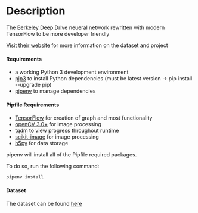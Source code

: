 # Description

The [Berkeley Deep Drive](https://github.com/gy20073/BDD_Driving_Model) neueral network rewritten with modern TensorFlow to be more developer friendly

[Visit their website](https://deepdrive.berkeley.edu/) for more information on the dataset and project

#### Requirements

* a working Python 3 development environment
* [pip3](https://pip.pypa.io/en/latest/installing.html) to install Python dependencies (must be latest version -> pip install --upgrade pip)
* [pipenv](https://github.com/pypa/pipenv) to manage dependencies

#### Pipfile Requirements

* [TensorFlow](https://www.tensorflow.org/install/) for creation of graph and most functionality
* [openCV 3.0+](https://pypi.python.org/pypi/opencv-python) for image processing
* [tqdm](https://pypi.python.org/pypi/tqdm) to view progress throughout runtime
* [scikit-image](http://scikit-image.org/docs/dev/install.html) for image processing
* [h5py]("http://docs.h5py.org/en/latest/build.html") for data storage

pipenv will install all of the Pipfile required packages.

To do so, run the following command:
```
pipenv install
```

#### Dataset

The dataset can be found [here](https://drive.google.com/drive/folders/1z6hjT9JMrC2w30jyyxAbpbLgFEKpnsw2?usp=sharing)

